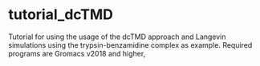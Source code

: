 # tutorial_dcTMD
Tutorial for using the usage of the dcTMD approach and Langevin simulations using the trypsin-benzamidine complex as example. Required programs are Gromacs v2018 and higher,
